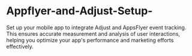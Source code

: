 # Appflyer-and-Adjust-Setup-
Set up your mobile app to integrate Adjust and AppsFlyer event tracking. This ensures accurate measurement and analysis of user interactions, helping you optimize your app's performance and marketing efforts effectively.
